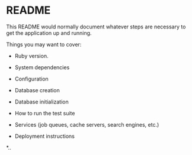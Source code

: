 # README

This README would normally document whatever steps are necessary to get the
application up and running.

Things you may want to cover:

* Ruby version. 

* System dependencies

* Configuration   

* Database creation

* Database initialization

* How to run the test suite

* Services (job queues, cache servers, search engines, etc.)

* Deployment instructions

*.. 

